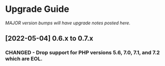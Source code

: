 # Upgrade Guide

_MAJOR version bumps will have upgrade notes posted here._

[2022-05-04] 0.6.x to 0.7.x
---------------------------

### CHANGED - Drop support for PHP versions 5.6, 7.0, 7.1, and 7.2 which are EOL.

